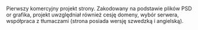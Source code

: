 Pierwszy komercyjny projekt strony. Zakodowany na podstawie plików PSD or grafika, projekt uwzględniał również cesję domeny, wybór serwera, współpraca z tłumaczami (strona posiada wersję szwedzką i angielską).
